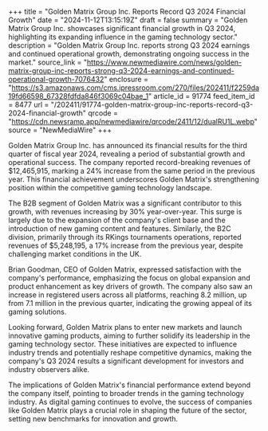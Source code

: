 +++
title = "Golden Matrix Group Inc. Reports Record Q3 2024 Financial Growth"
date = "2024-11-12T13:15:19Z"
draft = false
summary = "Golden Matrix Group Inc. showcases significant financial growth in Q3 2024, highlighting its expanding influence in the gaming technology sector."
description = "Golden Matrix Group Inc. reports strong Q3 2024 earnings and continued operational growth, demonstrating ongoing success in the market."
source_link = "https://www.newmediawire.com/news/golden-matrix-group-inc-reports-strong-q3-2024-earnings-and-continued-operational-growth-7076432"
enclosure = "https://s3.amazonaws.com/cms.ipressroom.com/270/files/202411/f2259da19fd66598_67328fdfda846f3069c04bae_1"
article_id = 91774
feed_item_id = 8477
url = "/202411/91774-golden-matrix-group-inc-reports-record-q3-2024-financial-growth"
qrcode = "https://cdn.newsramp.app/newmediawire/qrcode/2411/12/dualRU1L.webp"
source = "NewMediaWire"
+++

<p>Golden Matrix Group Inc. has announced its financial results for the third quarter of fiscal year 2024, revealing a period of substantial growth and operational success. The company reported record-breaking revenues of $12,465,915, marking a 24% increase from the same period in the previous year. This financial achievement underscores Golden Matrix's strengthening position within the competitive gaming technology landscape.</p><p>The B2B segment of Golden Matrix was a significant contributor to this growth, with revenues increasing by 30% year-over-year. This surge is largely due to the expansion of the company's client base and the introduction of new gaming content and features. Similarly, the B2C division, primarily through its RKings tournaments operations, reported revenues of $5,248,195, a 17% increase from the previous year, despite challenging market conditions in the UK.</p><p>Brian Goodman, CEO of Golden Matrix, expressed satisfaction with the company's performance, emphasizing the focus on global expansion and product enhancement as key drivers of growth. The company also saw an increase in registered users across all platforms, reaching 8.2 million, up from 7.1 million in the previous quarter, indicating the growing appeal of its gaming solutions.</p><p>Looking forward, Golden Matrix plans to enter new markets and launch innovative gaming products, aiming to further solidify its leadership in the gaming technology sector. These initiatives are expected to influence industry trends and potentially reshape competitive dynamics, making the company's Q3 2024 results a significant development for investors and industry observers alike.</p><p>The implications of Golden Matrix's financial performance extend beyond the company itself, pointing to broader trends in the gaming technology industry. As digital gaming continues to evolve, the success of companies like Golden Matrix plays a crucial role in shaping the future of the sector, setting new benchmarks for innovation and growth.</p>